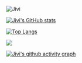 ![Jivi](https://metrics.lecoq.io/Internal-Tide?template=terminal&languages=1&achievements=1&base=header%2C%20activity%2C%20community%2C%20repositories%2C%20metadata&base.indepth=false&base.hireable=false&base.skip=false&languages=false&languages.limit=8&languages.threshold=0%25&languages.other=false&languages.colors=github&languages.sections=most-used&languages.indepth=false&languages.analysis.timeout=15&languages.analysis.timeout.repositories=7.5&languages.categories=markup%2C%20programming&languages.recent.categories=markup%2C%20programming&languages.recent.load=300&languages.recent.days=14&achievements=false&achievements.threshold=C&achievements.secrets=true&achievements.display=detailed&achievements.limit=0&config.timezone=Asia%2FHong_Kong)

[![Jivi's GitHub stats](https://github-readme-stats.vercel.app/api?username=Internal-Tide&show_icons=true&theme=radical)](https://github.com/anuraghazra/github-readme-stats)

[![Top Langs](https://github-readme-stats.vercel.app/api/top-langs/?username=Internal-Tide&layout=compact)](https://github.com/anuraghazra/github-readme-stats)

 <img src="https://github-profile-trophy.vercel.app/?username=Internal-Tide" /> </div>


[![Jivi's github activity graph](https://github-readme-activity-graph.cyclic.app/graph?username=Internal-Tide&theme=xcode)](https://github.com/ashutosh00710/github-readme-activity-graph)

